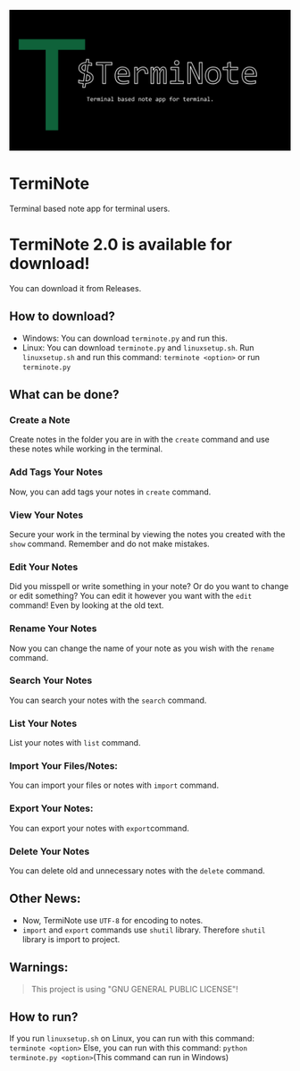 ![TermiNote](./docs/terminote.png)
# TermiNote 
Terminal based note app for terminal users.

# TermiNote 2.0 is available for download!

You can download it from Releases.

## How to download?

- Windows:
  You can download ``terminote.py`` and run this.
- Linux:
  You can download ``terminote.py`` and ``linuxsetup.sh``. Run ``linuxsetup.sh`` and run this command: ``terminote <option>`` or run ``terminote.py``

## What can be done?

### Create a Note
  
Create notes in the folder you are in with the ``create`` command and use these notes while working in the terminal.

### Add Tags Your Notes
 Now, you can add tags your notes in ``create`` command.

### View Your Notes
 Secure your work in the terminal by viewing the notes you created with the ``show`` command. Remember and do not make mistakes.

### Edit Your Notes
 Did you misspell or write something in your note? Or do you want to change or edit something? You can edit it however you want 
 with the ``edit`` command! Even by looking at the old text.

### Rename Your Notes
 Now you can change the name of your note as you wish with the ``rename`` command.

### Search Your Notes
  You can search your notes with the ``search`` command.
  
### List Your Notes
  List your notes with ``list`` command.

### Import Your Files/Notes:
  You can import your files or notes with ``import`` command.

### Export Your Notes:
  You can export your notes with ``export``command.

### Delete Your Notes
 You can delete old and unnecessary notes with the ``delete`` command.

## Other News:
  - Now, TermiNote use ``UTF-8`` for encoding to notes.
  - ``import`` and ``export`` commands use ``shutil`` library. Therefore ``shutil`` library is import to project.

## Warnings:
> This project is using "GNU GENERAL PUBLIC LICENSE"!

## How to run?
If you run ``linuxsetup.sh`` on Linux, you can run with this command: ``terminote <option>``
Else, you can run  with this command:  ``python terminote.py <option>``(This command can run in Windows)